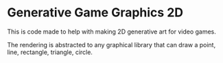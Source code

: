 # Generative Game Graphics 2D

This is code made to help with making 2D generative art for video games.

The rendering is abstracted to any graphical library that can draw a point, line, rectangle, triangle, circle.
